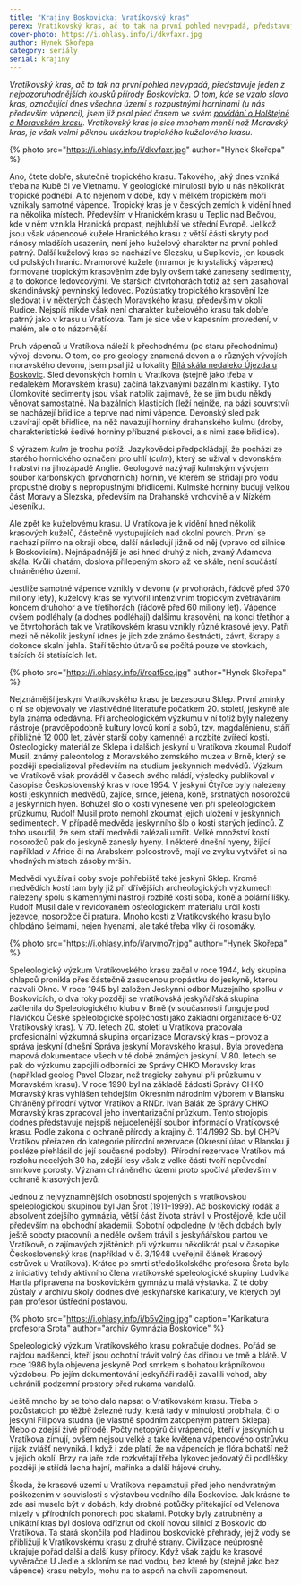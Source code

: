 ```yaml
---
title: "Krajiny Boskovicka: Vratíkovský kras"
perex: Vratíkovský kras, ač to tak na první pohled nevypadá, představuje jeden z nejpozoruhodnějších kousků přírody Boskovicka; je velmi pěknou ukázkou takzvaného tropického kuželového krasu.
cover-photo: https://i.ohlasy.info/i/dkvfaxr.jpg
author: Hynek Skořepa
category: seriály
serial: krajiny
---
```


*Vratíkovský kras, ač to tak na první pohled nevypadá, představuje jeden z nejpozoruhodnějších kousků přírody Boskovicka. O tom, kde se vzalo slovo kras, označující dnes všechna území s rozpustnými horninami (u nás především vápenci), jsem již psal před časem ve svém [povídání o Holštejně a Moravském krasu](http://www.ohlasy.info/clanky/2016/01/holstejn.html). Vratíkovský kras je sice mnohem menší než Moravský kras, je však velmi pěknou ukázkou tropického kuželového krasu.*

{% photo src="https://i.ohlasy.info/i/dkvfaxr.jpg" author="Hynek Skořepa" %}

Ano, čtete dobře, skutečně tropického krasu. Takového, jaký dnes vzniká třeba na Kubě či ve Vietnamu. V geologické minulosti bylo u nás několikrát tropické podnebí. A to nejenom v době, kdy v mělkém tropickém moři vznikaly samotné vápence. Tropický kras je v českých zemích k vidění hned na několika místech. Především v Hranickém krasu u Teplic nad Bečvou, kde v něm vznikla Hranická propast, nejhlubší ve střední Evropě. Jelikož jsou však vápencové kužele Hranického krasu z větší části skryty pod nánosy mladších usazenin, není jeho kuželový charakter na první pohled patrný. Další kuželový kras se nachází ve Slezsku, u Supíkovic, jen kousek od polských hranic. Mramorové kužele (mramor je krystalický vápenec) formované tropickým krasověním zde byly ovšem také zaneseny sedimenty, a to dokonce ledovcovými. Ve starších čtvrtohorách totiž až sem zasahoval skandinávský pevninský ledovec. Pozůstatky tropického krasovění lze sledovat i v některých částech Moravského krasu, především v okolí Rudice. Nejspíš nikde však není charakter kuželového krasu tak dobře patrný jako v krasu u Vratíkova. Tam je sice vše v kapesním provedení, v malém, ale o to názornější.

Pruh vápenců u Vratíkova náleží k přechodnému (po staru přechodnímu) vývoji devonu. O tom, co pro geology znamená devon a o různých vývojích moravského devonu, jsem psal již u lokality [Bílá skála nedaleko Újezda u Boskovic](http://www.ohlasy.info/clanky/2016/02/bila-skala.html). Sled devonských hornin u Vratíkova (stejně jako třeba v nedalekém Moravském krasu) začíná takzvanými bazálními klastiky. Tyto úlomkovité sedimenty jsou však natolik zajímavé, že se jim budu někdy věnovat samostatně. Na bazálních klasticích (leží nejníže, na bázi souvrství) se nacházejí břidlice a teprve nad nimi vápence. Devonský sled pak uzavírají opět břidlice, na něž navazují horniny drahanského kulmu (droby, charakteristické šedivé horniny příbuzné pískovci, a s nimi zase břidlice).

S výrazem *kulm* je trochu potíž. Jazykovědci předpokládají, že pochází ze starého hornického označení pro uhlí (*culm*), který se užíval v devonském hrabství na jihozápadě Anglie. Geologové nazývají kulmským vývojem soubor karbonských (prvohorních) hornin, ve kterém se střídají pro vodu propustné droby s nepropustnými břidlicemi. Kulmské horniny budují velkou část Moravy a Slezska, především na Drahanské vrchovině a v Nízkém Jeseníku.

Ale zpět ke kuželovému krasu. U Vratíkova je k vidění hned několik krasových kuželů, částečně vystupujících nad okolní povrch. První se nachází přímo na okraji obce, další následují jižně od něj (vpravo od silnice k Boskovicím). Nejnápadnější je asi hned druhý z nich, zvaný Adamova skála. Kvůli chatám, doslova přilepeným skoro až ke skále, není součástí chráněného území.

Jestliže samotné vápence vznikly v devonu (v prvohorách, řádově před 370 miliony lety), kuželový kras se vytvořil intenzivním tropickým zvětráváním koncem druhohor a ve třetihorách (řádově před 60 miliony let).  Vápence ovšem podléhaly (a dodnes podléhají) dalšímu krasovění, na konci třetihor a ve čtvrtohorách tak ve Vratíkovském krasu vznikly různé krasové jevy. Patří mezi ně několik jeskyní (dnes je jich zde známo šestnáct), závrt, škrapy a dokonce skalní jehla. Stáří těchto útvarů se počítá pouze ve stovkách, tisících či statisících let.

{% photo src="https://i.ohlasy.info/i/roaf5ee.jpg" author="Hynek Skořepa" %}

Nejznámější jeskyní Vratíkovského krasu je bezesporu Sklep. První zmínky o ní se objevovaly ve vlastivědné literatuře počátkem 20. století, jeskyně ale byla známa odedávna. Při archeologickém výzkumu v ní totiž byly nalezeny nástroje (pravděpodobně kultury lovců koní a sobů, tzv. magdalénienu, stáří přibližně 12 000 let, závěr starší doby kamenné) a rozbité zvířecí kosti. Osteologický materiál ze Sklepa i dalších jeskyní u Vratíkova zkoumal Rudolf Musil, známý paleontolog z Moravského zemského muzea v Brně, který se později specializoval především na studium jeskynních medvědů. Výzkum ve Vratíkově však prováděl v časech svého mládí, výsledky publikoval v časopise Československý kras v roce 1954. V jeskyni Čtyřce byly nalezeny kosti jeskynních medvědů, zajíce, srnce, jelena, koně, srstnatých nosorožců a jeskynních hyen. Bohužel šlo o kosti vynesené ven při speleologickém průzkumu, Rudolf Musil proto nemohl zkoumat jejich uložení v jeskynních sedimentech. V případě medvěda jeskynního šlo o kosti starých jedinců. Z toho usoudil, že sem staří medvědi zalézali umřít. Velké množství kostí nosorožců pak do jeskyně zanesly hyeny. I některé dnešní hyeny, žijící například v Africe či na Arabském poloostrově, mají ve zvyku vytvářet si na vhodných místech zásoby mršin.

Medvědi využívali coby svoje pohřebiště také jeskyni Sklep. Kromě medvědích kostí tam byly již při dřívějších archeologických výzkumech nalezeny spolu s kamennými nástroji rozbité kosti soba, koně a polární lišky. Rudolf Musil dále v revidovaném osteologickém materiálu určil kosti jezevce, nosorožce či pratura. Mnoho kostí z Vratíkovského krasu bylo ohlodáno šelmami, nejen hyenami, ale také třeba vlky či rosomáky.

{% photo src="https://i.ohlasy.info/i/arvmo7r.jpg" author="Hynek Skořepa" %}

Speleologický výzkum Vratíkovského krasu začal v roce 1944, kdy skupina chlapců pronikla přes částečně zasucenou propástku do jeskyně, kterou nazvali Okno. V roce 1945 byl založen Jeskynní odbor Muzejního spolku v Boskovicích, o dva roky později se vratíkovská jeskyňářská skupina začlenila do Speleologického klubu v Brně (v současnosti funguje pod hlavičkou České speleologické společnosti jako základní organizace 6-02 Vratíkovský kras). V 70. letech 20. století u Vratíkova pracovala profesionální výzkumná skupina organizace Moravský kras – provoz a správa jeskyní (dnešní Správa jeskyní Moravského krasu). Byla provedena mapová dokumentace všech v té době známých jeskyní. V 80. letech se pak do výzkumu zapojili odborníci ze Správy CHKO Moravský kras (například geolog Pavel Glozar, než tragicky zahynul při průzkumu v Moravském krasu). V roce 1990 byl na základě žádosti Správy CHKO Moravský kras vyhlášen tehdejším Okresním národním výborem v Blansku Chráněný přírodní výtvor Vratíkov a RNDr. Ivan Balák ze Správy CHKO Moravský kras zpracoval jeho inventarizační průzkum. Tento strojopis dodnes představuje nejspíš nejucelenější soubor informací o Vratíkovské krasu. Podle zákona o ochraně přírody a krajiny č. 114/1992 Sb. byl CHPV Vratíkov přeřazen do kategorie přírodní rezervace (Okresní úřad v Blansku ji posléze přehlásil do její současné podoby). Přírodní rezervace Vratíkov má rozlohu necelých 30 ha, zdejší lesy však z velké části tvoří nepůvodní smrkové porosty. Význam chráněného území proto spočívá především v ochraně krasových jevů.

Jednou z nejvýznamnějších osobností spojených s vratíkovskou speleologickou skupinou byl Jan Šrot (1911–1999). Ač boskovický rodák a absolvent zdejšího gymnázia, větší část života strávil v Prostějově, kde učil především na obchodní akademii. Sobotní odpoledne (v těch dobách byly ještě soboty pracovní) a neděle ovšem trávil s jeskyňářskou partou ve Vratíkově, o zajímavých zjištěních při výzkumu několikrát psal v časopise Československý kras (například v č. 3/1948 uveřejnil článek Krasový ostrůvek u Vratíkova). Krátce po smrti středoškolského profesora Šrota byla z iniciativy tehdy aktivního člena vratíkovské speleologické skupiny Ludvíka Hartla připravena na boskovickém gymnáziu malá výstavka. Z té doby zůstaly v archivu školy dodnes dvě jeskyňářské karikatury, ve kterých byl pan profesor ústřední postavou.

{% photo src="https://i.ohlasy.info/i/b5v2ing.jpg" caption="Karikatura profesora Šrota" author="archiv Gymnázia Boskovice" %}

Speleologický výzkum Vratíkovského krasu pokračuje dodnes. Pořád se najdou nadšenci, kteří jsou ochotní trávit volný čas dřinou ve tmě a blátě. V roce 1986 byla objevena jeskyně Pod smrkem s bohatou krápníkovou výzdobou. Po jejím dokumentování jeskyňáři raději zavalili vchod, aby uchránili podzemní prostory před rukama vandalů.

Ještě mnoho by se toho dalo napsat o Vratíkovském krasu. Třeba o pozůstatcích po těžbě železné rudy, která tady v minulosti probíhala, či o jeskyni Filipova studna (je vlastně spodním zatopeným patrem Sklepa). Nebo o zdejší živé přírodě. Počty netopýrů či vrápenců, kteří v jeskyních u Vratíkova zimují, ovšem nejsou velké a také květena vápencového ostrůvku nijak zvlášť nevyniká. I když i zde platí, že na vápencích je flóra bohatší než v jejich okolí. Brzy na jaře zde rozkvétají třeba lýkovec jedovatý či podléšky, později je střídá lecha hajní, mařinka a další hájové druhy.

Škoda, že krasové území u Vratíkova nepamatuji před jeho nenávratným poškozením v souvislosti s výstavbou vodního díla Boskovice. Jak krásné to zde asi muselo být v dobách, kdy drobné potůčky přitékající od Velenova mizely v přírodních ponorech pod skalami. Potoky byly zatrubněny a unikátní kras byl doslova odříznut od okolí novou silnicí z Boskovic do Vratíkova. Ta stará skončila pod hladinou boskovické přehrady, jejíž vody se přibližují k Vratíkovskému krasu z druhé strany. Civilizace neúprosně ukrajuje pořád další a další kusy přírody. Když však zajdu ke krasové vyvěračce U Jedle a skloním se nad vodou, bez které by (stejně jako bez vápence) krasu nebylo, mohu na to aspoň na chvíli zapomenout.

